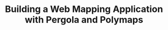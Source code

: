---
title: Building a Web Mapping Application with Pergola and Polymaps
authors:
- domenico-strazzullo
layout: article
---